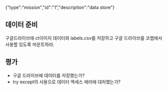 {"type":"mission","id":"1","description":"data store"}
## 데이터 준비 
구글드라이브에 ct이미지 데이터와 labels.csv를 저장하고 구글 드라이브를 코랩에서 사용할 있도록 마운트하라.
## 평가
* 구글 드라이브에 데이터를 저장했는가?
* try except의 사용으로 데이터 엑세스 에러에 대처했는가?

 
